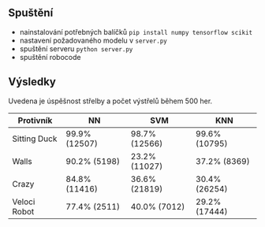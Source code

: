 ## Spuštění

- nainstalování potřebných balíčků `pip install numpy tensorflow scikit`
- nastavení požadovaného modelu v `server.py`
- spuštění serveru `python server.py`
- spuštění robocode

## Výsledky

Uvedena je úspěšnost střelby a počet výstřelů během 500 her.

| Protivník    | NN            | SVM           | KNN           |
| ------------ | ------------- | ------------- | ------------- |
| Sitting Duck | 99.9% (12507) | 98.7% (12566) | 99.6% (10795) |
| Walls        | 90.2% (5198)  | 23.2% (11027) | 37.2% (8369)  |
| Crazy        | 84.8% (11416) | 36.6% (21819) | 30.4% (26254) |
| Veloci Robot | 77.4% (2511)  | 40.0% (7012)  | 29.2% (17444) |
